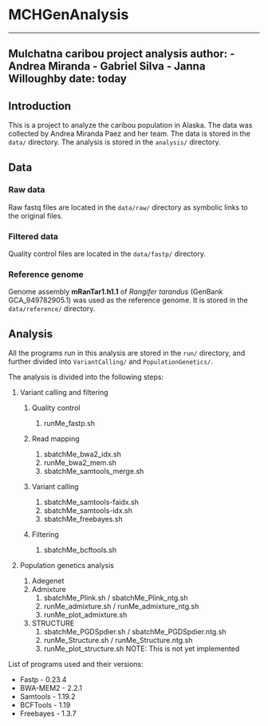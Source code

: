 # MCHGenAnalysis
---
Mulchatna caribou project analysis
author: 
    - Andrea Miranda
    - Gabriel Silva
    - Janna Willoughby
date: today
---

## Introduction

This is a project to analyze the caribou population in Alaska. The data was collected by Andrea Miranda Paez and her team. The data is stored in the `data/` directory. The analysis is stored in the `analysis/` directory.

## Data

### Raw data

Raw fastq files are located in the `data/raw/` directory as symbolic links to the original files.

### Filtered data

Quality control files are located in the `data/fastp/` directory.

### Reference genome

Genome assembly **mRanTar1.h1.1** of _Rangifer tarandus_ (GenBank GCA_949782905.1) was used as the reference genome. It is stored in the `data/reference/` directory.

## Analysis

All the programs run in this analysis are stored in the `run/` directory, and further divided into `VariantCalling/` and `PopulationGenetics/`.

The analysis is divided into the following steps:

1. Variant calling and filtering
    1. Quality control
        1. runMe_fastp.sh

    2. Read mapping
        1. sbatchMe_bwa2_idx.sh
        2. runMe_bwa2_mem.sh
        3. sbatchMe_samtools_merge.sh

    3. Variant calling
        1. sbatchMe_samtools-faidx.sh
        2. sbatchMe_samtools-idx.sh
        3. sbatchMe_freebayes.sh

    4. Filtering
        1. sbatchMe_bcftools.sh

2. Population genetics analysis
    1. Adegenet
    2. Admixture
        1. sbatchMe_Plink.sh / sbatchMe_Plink_ntg.sh
        2. runMe_admixture.sh / runMe_admixture_ntg.sh
        3. runMe_plot_admixture.sh
    3. STRUCTURE
        1. sbatchMe_PGDSpdier.sh / sbatchMe_PGDSpdier.ntg.sh
        2. runMe_Structure.sh / runMe_Structure.ntg.sh
        3. runMe_plot_structure.sh NOTE: This is not yet implemented


List of programs used and their versions:

* Fastp - 0.23.4
* BWA-MEM2 - 2.2.1
* Samtools - 1.19.2
* BCFTools - 1.19
* Freebayes - 1.3.7
